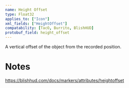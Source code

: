 ```yaml
---
name: Height Offset
type: Float32
applies_to: ["Icon"]
xml_fields: ["HeightOffset"]
compatability: [TacO, Burrito, BlishHUD]
protobuf_field: height_offset
---
```

A vertical offset of the object from the recorded position.

Notes
=====
https://blishhud.com/docs/markers/attributes/heightoffset
